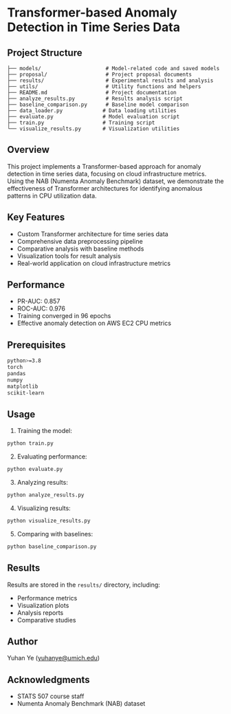 # Transformer-based Anomaly Detection in Time Series Data

## Project Structure
```
├── models/                     # Model-related code and saved models
├── proposal/                   # Project proposal documents
├── results/                    # Experimental results and analysis
├── utils/                      # Utility functions and helpers
├── README.md                   # Project documentation
├── analyze_results.py          # Results analysis script
├── baseline_comparison.py      # Baseline model comparison
├── data_loader.py             # Data loading utilities
├── evaluate.py                # Model evaluation script
├── train.py                   # Training script
└── visualize_results.py       # Visualization utilities
```

## Overview
This project implements a Transformer-based approach for anomaly detection in time series data, focusing on cloud infrastructure metrics. Using the NAB (Numenta Anomaly Benchmark) dataset, we demonstrate the effectiveness of Transformer architectures for identifying anomalous patterns in CPU utilization data.

## Key Features
- Custom Transformer architecture for time series data
- Comprehensive data preprocessing pipeline
- Comparative analysis with baseline methods
- Visualization tools for result analysis
- Real-world application on cloud infrastructure metrics

## Performance
- PR-AUC: 0.857
- ROC-AUC: 0.976
- Training converged in 96 epochs
- Effective anomaly detection on AWS EC2 CPU metrics

## Prerequisites
```bash
python>=3.8
torch
pandas
numpy
matplotlib
scikit-learn
```

## Usage
1. Training the model:
```bash
python train.py
```

2. Evaluating performance:
```bash
python evaluate.py
```

3. Analyzing results:
```bash
python analyze_results.py
```

4. Visualizing results:
```bash
python visualize_results.py
```

5. Comparing with baselines:
```bash
python baseline_comparison.py
```

## Results
Results are stored in the `results/` directory, including:
- Performance metrics
- Visualization plots
- Analysis reports
- Comparative studies

## Author
Yuhan Ye (yuhanye@umich.edu)

## Acknowledgments
- STATS 507 course staff
- Numenta Anomaly Benchmark (NAB) dataset
